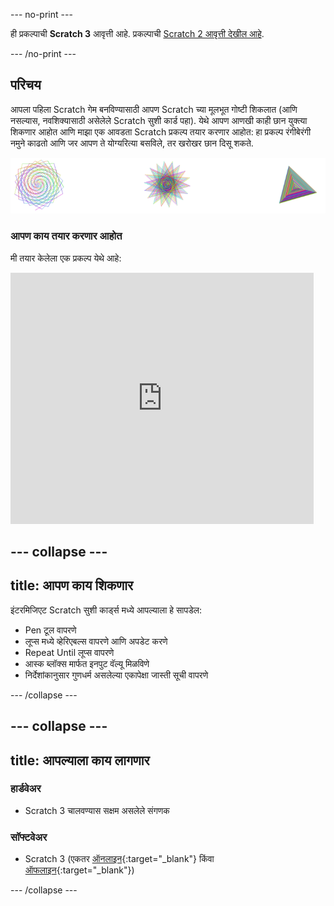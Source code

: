 \--- no-print \---

ही प्रकल्पाची **Scratch 3** आवृत्ती आहे. प्रकल्पाची [Scratch 2 आवृत्ती देखील आहे](https://projects.raspberrypi.org/en/projects/cd-intermediate-scratch-sushi-scratch2).

\--- /no-print \---

## परिचय

आपला पहिला Scratch गेम बनविण्यासाठी आपण Scratch च्या मूलभूत गोष्टी शिकलात (आणि नसल्यास, नवशिक्यासाठी असेलेले Scratch सुशी कार्ड पहा). येथे आपण आणखी काही छान युक्त्या शिकणार आहोत आणि माझा एक आवडता Scratch प्रकल्प तयार करणार आहोत: हा प्रकल्प रंगीबेरंगी नमुने काढतो आणि जर आपण ते योग्यरित्या बसविले, तर खरोखर छान दिसू शकते.

![](images/pen1.png)

### आपण काय तयार करणार आहोत

मी तयार केलेला एक प्रकल्प येथे आहे:

<div class="scratch-preview">
  <iframe allowtransparency="true" width="485" height="402" src="https://scratch.mit.edu/projects/embed/205355399/?autostart=false" frameborder="0"></iframe>
</div>

## \--- collapse \---

## title: आपण काय शिकणार

इंटरमिजिएट Scratch सुशी कार्ड्स मध्ये आपल्याला हे सापडेल:

+ Pen टूल वापरणे
+ लूप्स मध्ये व्हेरिएबल्स वापरणे आणि अपडेट करणे
+ Repeat Until लूप्स वापरणे
+ आस्क ब्लॉक्स मार्फत इनपुट वॅल्यू मिळविणे
+ निर्देशांकानुसार गुणधर्म असलेल्या एकापेक्षा जास्ती सूची वापरणे

\--- /collapse \---

## \--- collapse \---

## title: आपल्याला काय लागणार

### हार्डवेअर

+ Scratch 3 चालवण्यास सक्षम असलेले संगणक

### सॉफ्टवेअर

+ Scratch 3 (एकतर [ऑनलाइन](https://scratch.mit.edu/projects/editor/){:target="_blank"} किंवा [ऑफलाइन](https://scratch.mit.edu/download/){:target="_blank"})

\--- /collapse \---